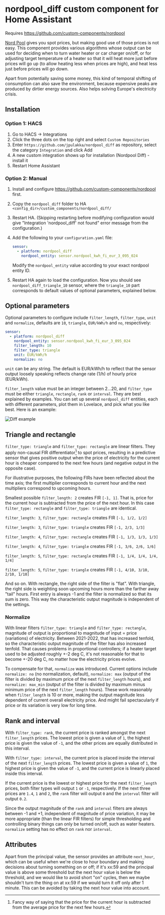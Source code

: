 # nordpool_diff custom component for Home Assistant

Requires https://github.com/custom-components/nordpool

[Nord Pool](https://www.nordpoolgroup.com/) gives you spot prices, but making good use of those prices is not easy.
This component provides various algorithms whose output can be used for deciding when to turn water heater or
car charger on/off, or for adjusting target temperature of a heater so that it will heat more just before prices
will go up (to allow heating less when prices are high), and heat less just before prices will go down.

Apart from potentially saving some money, this kind of temporal shifting of consumption can also save the environment,
because expensive peaks are produced by dirtier energy sources. Also helps solving Europe's electricity crisis.

## Installation

### Option 1: HACS
1. Go to HACS -> Integrations
2. Click the three dots on the top right and select `Custom Repositories`
3. Enter `https://github.com/jpulakka/nordpool_diff` as repository, select the category `Integration` and click Add
4. A new custom integration shows up for installation (Nordpool Diff) - install it
5. Restart Home Assistant

### Option 2: Manual

1. Install and configure https://github.com/custom-components/nordpool first.
2. Copy the `nordpool_diff` folder to HA `<config_dir>/custom_components/nordpool_diff/`
3. Restart HA. (Skipping restarting before modifying configuration would give "Integration 'nordpool_diff' not found"
   error message from the configuration.)
4. Add the following to your `configuration.yaml` file:

    ```yaml
    sensor:
      - platform: nordpool_diff
        nordpool_entity: sensor.nordpool_kwh_fi_eur_3_095_024
    ```

   Modify the `nordpool_entity` value according to your exact nordpool entity ID.

5. Restart HA again to load the configuration. Now you should see `nordpool_diff_triangle_10` sensor, where
   the `triangle_10` part corresponds to default values of optional parameters, explained below.

## Optional parameters

Optional parameters to configure include `filter_length`, `filter_type`, `unit` and `normalize`, defaults are `10`, `triangle`,
`EUR/kWh/h` and `no`, respectively:

 ```yaml
 sensor:
   - platform: nordpool_diff
     nordpool_entity: sensor.nordpool_kwh_fi_eur_3_095_024
     filter_length: 10
     filter_type: triangle
     unit: EUR/kWh/h
     normalize: no
 ```

`unit` can be any string. The default is EUR/kWh/h to reflect that the sensor output loosely speaking reflects change
rate (1/h) of hourly price (EUR/kWh).

`filter_length` value must be an integer between 2...20, and `filter_type` must be either `triangle`, `rectangle`,
`rank` or `interval`. They are best explained by examples. You can set up several `nordpool_diff` entities,
each with different parameters, plot them in Lovelace, and pick what you like best. Here is an example:

![Diff example](diff_example.png)

## Triangle and rectangle

`filter_type: triangle` and `filter_type: rectangle` are linear filters. They apply non-causal FIR differentiator[^1] to spot prices,
resulting in a predictive sensor that gives positive output when the price of electricity for the current hour is cheaper
compared to the next few hours (and negative output in the opposite case).

For illustrative purposes, the following FIRs have been reflected about the time axis; the first multiplier corresponds to
current hour and the next multipliers correspond to upcoming hours.

Smallest possible `filter_length: 2` creates FIR `[-1, 1]`. That is, price for the current hour is subtracted from the
price of the next hour. In this case `filter_type: rectangle` and `filter_type: triangle` are identical.

`filter_length: 3`, `filter_type: rectangle` creates FIR `[-1, 1/2, 1/2]`

`filter_length: 3`, `filter_type: triangle` creates FIR `[-1, 2/3, 1/3]`

`filter_length: 4`, `filter_type: rectangle` creates FIR `[-1, 1/3, 1/3, 1/3]`

`filter_length: 4`, `filter_type: triangle` creates FIR `[-1, 3/6, 2/6, 1/6]`

`filter_length: 5`, `filter_type: rectangle` creates FIR `[-1, 1/4, 1/4, 1/4, 1/4]`

`filter_length: 5`, `filter_type: triangle` creates FIR `[-1, 4/10, 3/10, 2/10, 1/10]`

And so on. With rectangle, the right side of the filter is "flat". With triangle, the right side is weighting soon
upcoming hours more than the farther away "tail" hours. First entry is always -1 and the filter is normalized so that
its sum is zero. This way the characteristic output magnitude is independent of the settings.

### Normalize

With linear filters `filter_type: triangle` and `filter_type: rectangle`, magnitude of output is proportional to
magnitude of input = price (variations) of electricity. Between 2021-2022, that has increased tenfold, so the characteristic
output magnitude of the filter has also increased tenfold. That causes problems in proportional controllers; if a heater target
used to be adjusted roughly +-2 deg C, it's not reasonable for that to become +-20 deg C, no matter how the electricity prices evolve.

To compensate for that, `normalize` was introduced. Current options include `normalize: no` (no normalization, default),
`normalize: max` (output of the filter is divided by maximum price of the next `filter_length` hours), and `normalize: max_min`
(output of the filter is divided by maximum minus minimum price of the next `filter_length` hours). These work reasonably when
`filter_length` is 10 or more, making the output magnitude less dependent of current overall electricity price.
And might fail spectacularly if price or its variation is very low for long time.

## Rank and interval

With `filter_type: rank`, the current price is ranked amongst the next `filter_length` prices. The lowest price is given
a value of `1`, the highest price is given the value of `-1`, and the other prices are equally distributed in this
interval.

With `filter_type: interval`, the current price is placed inside the interval of the next `filter_length` prices. The
lowest price is given a value of `1`, the highest price is given the value of `-1`, and the current price is linearly
placed inside this interval.

If the current price is the lowest or highest price for the next `filter_length` prices, both filter types will output
`1` or `-1`, respectively.  If the next three prices are `1.4`, `1` and `2`, the `rank` filter will output `0` and the
`interval` filter will output `0.2`.

Since the output magnitude of the `rank` and `interval` filters are always between -1 and +1, independent of magnitude
of price variation, it may be more appropriate (than the linear FIR filters) for simple thresholding and controlling
binary things can only be turned on/off, such as water heaters. `normalize` setting has no effect on `rank` nor `interval`.

## Attributes

Apart from the principal value, the sensor provides an attribute `next_hour`, which can be useful when we're close to
hour boundary and making decisions about turning something on or off; if it's xx:59 and the principal value is above some
threshold but the next hour value is below the threshold, and we would like to avoid short "on" cycles, then we maybe
shouldn't turn the thing on at xx:59 if we would turn it off only after 1 minute. This can be avoided by taking the next
hour value into account.

[^1]: Fancy way of saying that the price for the current hour is subtracted from the average price for the next few
hours.
